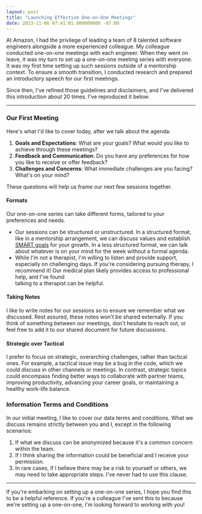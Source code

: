 ```yaml
---
layout: post
title: "Launching Effective One-on-One Meetings"
date: 2023-11-06 07:41:01.000000000 -07:00
---
```


At Amazon, I had the privilege of leading a team of 8 talented software engineers
alongside a more experienced colleague. My colleague conducted one-on-one
meetings with each engineer. When they went on leave, it was my turn to
set up a one-on-one meeting series with everyone. It was my first time setting up
such sessions outside of a mentorship context. To ensure a smooth transition,
I conducted research and prepared an introductory speech for our first meetings.

Since then, I've refined those guidelines and disclaimers, and I've delivered
this introduction about 20 times. I've reproduced it below:

---

### Our First Meeting

Here's what I'd like to cover today, after we talk about the agenda:

1. **Goals and Expectations**: What are your goals? What would you like to achieve
   through these meetings?
2. **Feedback and Communication**: Do you have any preferences for how you like
   to receive or offer feedback?
3. **Challenges and Concerns**: What immediate challenges are you facing?
   What's on your mind?

These questions will help us frame our next few sessions together.

#### Formats

Our one-on-one series can take different forms, tailored to your preferences and
needs.

- Our sessions can be structured or unstructured. In a structured format, like
  in a mentorship arrangement, we can discuss values and establish
  [SMART goals](https://www.atlassian.com/blog/productivity/how-to-write-smart-goals)
  for your growth. In a less structured format, we can talk about whatever is on your
  mind for the week without a formal agenda.
- While I'm not a therapist, I'm willing to listen and provide support, especially
  on challenging days. If you're considering pursuing therapy, I recommend it!
  Our medical plan likely provides access to professional help, and I've found  
  talking to a therapist can be helpful.

#### Taking Notes

I like to write notes for our sessions so to ensure we remember what we discussed.
Rest assured, these notes won't be shared externally.
If you think of something between our meetings, don't hesitate to reach out,
or feel free to add it to our shared document for future discussions.

#### Strategic over Tactical

I prefer to focus on strategic, overarching challenges, rather than tactical ones.
For example, a tactical issue may be a bug in the code, which we could discuss
in other channels or meetings. In contrast, strategic topics could encompass
finding better ways to collaborate with partner teams, improving productivity,
advancing your career goals, or maintaining a healthy work-life balance.

### Information Terms and Conditions

In our initial meeting, I like to cover our data terms and conditions.
What we discuss remains strictly between you and I, except in the following scenarios:

1. If what we discuss can be anonymized because it's a common concern within the team.
2. If I think sharing the information could be beneficial and I receive your permission.
3. In rare cases, if I believe there may be a risk to yourself or others, we may need to take
   appropriate steps. I've never had to use this clause.

---

If you're embarking on setting up a one-on-one series, I hope you find this to be a helpful
reference. If you're a colleague I've sent this to because we're setting up a one-on-one,
I'm looking forward to working with you!
